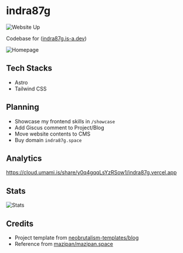 # indra87g

![Website Up](https://img.shields.io/website-up-down-brightgreen-red/https/indra87g.is-a.dev.svg)

Codebase for ([indra87g.is-a.dev](https://indra87g.is-a.dev))

![Homepage](./public/screenshot.png)

## Tech Stacks
- Astro
- Tailwind CSS

## Planning
- Showcase my frontend skills in `/showcase`
- Add Giscus comment to Project/Blog
- Move website contents to CMS
- Buy domain `indra87g.space`

## Analytics

https://cloud.umami.is/share/y0q4gqqLsYzRSow1/indra87g.vercel.app

## Stats

![Stats](https://repobeats.axiom.co/api/embed/97b6127211abe8cd0ae17d30ccd79865a99d168a.svg "Repobeats analytics image")

## Credits
- Project template from [neobrutalism-templates/blog](https://github.com/neobrutalism-templates/blog)
- Reference from [mazipan/mazipan.space](https://github.com/mazipan/mazipan.space)
